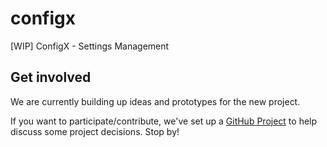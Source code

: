 # configx
[WIP] ConfigX - Settings Management


## Get involved

We are currently building up ideas and prototypes for the new project.

If you want to participate/contribute, we've set up a [GitHub Project](https://github.com/orgs/dynaconf/projects/2)
to help discuss some project decisions. Stop by!
